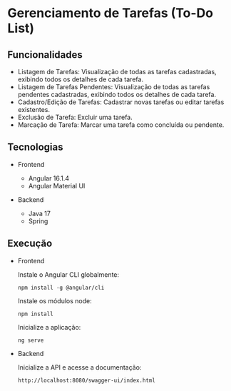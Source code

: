 # Gerenciamento de Tarefas (To-Do List)

## Funcionalidades

- Listagem de Tarefas: Visualização de todas as tarefas cadastradas, exibindo todos os detalhes de cada tarefa.
- Listagem de Tarefas Pendentes: Visualização de todas as tarefas pendentes cadastradas, exibindo todos os detalhes de cada tarefa.
- Cadastro/Edição de Tarefas: Cadastrar novas tarefas ou editar tarefas existentes.
- Exclusão de Tarefa: Excluir uma tarefa.
- Marcação de Tarefa: Marcar uma tarefa como concluída ou pendente.

## Tecnologias
- Frontend
  - Angular 16.1.4
  - Angular Material UI
 
- Backend
  - Java 17
  - Spring
 
## Execução

- Frontend

  Instale o Angular CLI globalmente:
  ```
  npm install -g @angular/cli
  ```
  
  Instale os módulos node:
  ```
  npm install
  ```
  
  Inicialize a aplicação:
  
  ```
  ng serve
  ```

- Backend

  Inicialize a API e acesse a documentação:
  ```
  http://localhost:8080/swagger-ui/index.html
  ```
